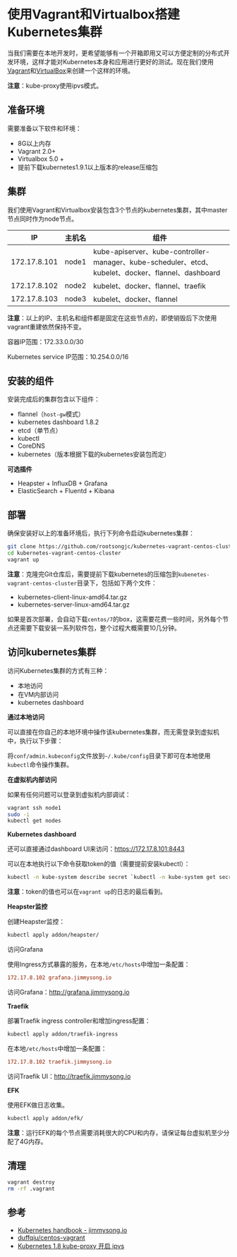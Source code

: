 # 使用Vagrant和Virtualbox搭建Kubernetes集群

当我们需要在本地开发时，更希望能够有一个开箱即用又可以方便定制的分布式开发环境，这样才能对Kubernetes本身和应用进行更好的测试。现在我们使用[Vagrant](https://www.vagrantup.com/)和[VirtualBox](https://www.virtualbox.org/wiki/Downloads)来创建一个这样的环境。

**注意**：kube-proxy使用ipvs模式。

## 准备环境

需要准备以下软件和环境：

- 8G以上内存
- Vagrant 2.0+
- Virtualbox 5.0 +
- 提前下载kubernetes1.9.1以上版本的release压缩包

## 集群

我们使用Vagrant和Virtualbox安装包含3个节点的kubernetes集群，其中master节点同时作为node节点。

| IP           | 主机名   | 组件                                       |
| ------------ | ----- | ---------------------------------------- |
| 172.17.8.101 | node1 | kube-apiserver、kube-controller-manager、kube-scheduler、etcd、kubelet、docker、flannel、dashboard |
| 172.17.8.102 | node2 | kubelet、docker、flannel、traefik           |
| 172.17.8.103 | node3 | kubelet、docker、flannel                   |

**注意**：以上的IP、主机名和组件都是固定在这些节点的，即使销毁后下次使用vagrant重建依然保持不变。

容器IP范围：172.33.0.0/30

Kubernetes service IP范围：10.254.0.0/16

## 安装的组件

安装完成后的集群包含以下组件：

- flannel（`host-gw`模式）
- kubernetes dashboard 1.8.2
- etcd（单节点）
- kubectl
- CoreDNS
- kubernetes（版本根据下载的kubernetes安装包而定）

**可选插件**

- Heapster + InfluxDB  + Grafana
- ElasticSearch + Fluentd + Kibana

## 部署

确保安装好以上的准备环境后，执行下列命令启动kubernetes集群：

```bash
git clone https://github.com/rootsongjc/kubernetes-vagrant-centos-cluster.git
cd kubernetes-vagrant-centos-cluster
vagrant up
```

**注意**：克隆完Git仓库后，需要提前下载kubernetes的压缩包到`kubenetes-vagrant-centos-cluster`目录下，包括如下两个文件：

- kubernetes-client-linux-amd64.tar.gz
- kubernetes-server-linux-amd64.tar.gz

如果是首次部署，会自动下载`centos/7`的box，这需要花费一些时间，另外每个节点还需要下载安装一系列软件包，整个过程大概需要10几分钟。

## 访问kubernetes集群

访问Kubernetes集群的方式有三种：

- 本地访问
- 在VM内部访问
- kubernetes dashboard

**通过本地访问**

可以直接在你自己的本地环境中操作该kubernetes集群，而无需登录到虚拟机中，执行以下步骤：

将`conf/admin.kubeconfig`文件放到`~/.kube/config`目录下即可在本地使用`kubectl`命令操作集群。

**在虚拟机内部访问**

如果有任何问题可以登录到虚拟机内部调试：

```bash
vagrant ssh node1
sudo -i
kubectl get nodes
```

**Kubernetes dashboard**

还可以直接通过dashboard UI来访问：https://172.17.8.101:8443

可以在本地执行以下命令获取token的值（需要提前安装kubectl）：

```bash
kubectl -n kube-system describe secret `kubectl -n kube-system get secret|grep admin-token|cut -d " " -f1`|grep "token:"|tr -s " "|cut -d " " -f2
```

**注意**：token的值也可以在`vagrant up`的日志的最后看到。

**Heapster监控**

创建Heapster监控：

```bash
kubectl apply addon/heapster/
```

访问Grafana

使用Ingress方式暴露的服务，在本地`/etc/hosts`中增加一条配置：

```ini
172.17.8.102 grafana.jimmysong.io
```

访问Grafana：<http://grafana.jimmysong.io>

**Traefik**

部署Traefik ingress controller和增加ingress配置：

```bash
kubectl apply addon/traefik-ingress
```

在本地`/etc/hosts`中增加一条配置：

```ini
172.17.8.102 traefik.jimmysong.io
```

访问Traefik UI：<http://traefik.jimmysong.io>

**EFK**

使用EFK做日志收集。

```bash
kubectl apply addon/efk/
```

**注意**：运行EFK的每个节点需要消耗很大的CPU和内存，请保证每台虚拟机至少分配了4G内存。

## 清理

```bash
vagrant destroy
rm -rf .vagrant
```

## 参考

- [Kubernetes handbook - jimmysong.io](https://jimmysong.io/kubernetes-handbook)
- [duffqiu/centos-vagrant](https://github.com/duffqiu/centos-vagrant)
- [Kubernetes 1.8 kube-proxy 开启 ipvs](https://mritd.me/2017/10/10/kube-proxy-use-ipvs-on-kubernetes-1.8/#%E4%B8%80%E7%8E%AF%E5%A2%83%E5%87%86%E5%A4%87)